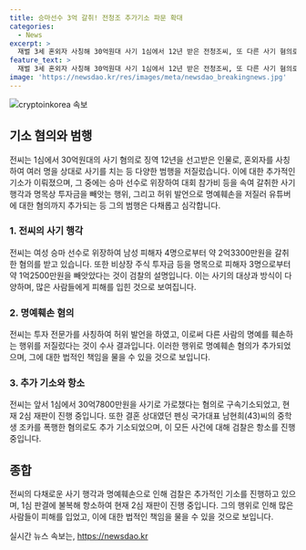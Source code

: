 ```yaml
---
title: 승마선수 3억 갈취! 전청조 추가기소 파문 확대
categories:
  - News
excerpt: >
  재벌 3세 혼외자 사칭해 30억원대 사기 1심에서 12년 받은 전청조씨, 또 다른 사기 혐의로 추가 기소. 여성 승마 선수 가장하며 약 3억6000만원, 투자금 등으로 1억2500만원 갈취 혐의. 유튜버 제자 사칭, 명예훼손 등 다수 혐의 추가. 전 펜싱 국가대표 남현희씨 조카 폭행 혐의도 추가 기소.
feature_text: >
  재벌 3세 혼외자 사칭해 30억원대 사기 1심에서 12년 받은 전청조씨, 또 다른 사기 혐의로 추가 기소. 여성 승마 선수 가장하며 약 3억6000만원, 투자금 등으로 1억2500만원 갈취 혐의. 유튜버 제자 사칭, 명예훼손 등 다수 혐의 추가. 전 펜싱 국가대표 남현희씨 조카 폭행 혐의도 추가 기소.
image: 'https://newsdao.kr/res/images/meta/newsdao_breakingnews.jpg'
---
```


<p><img src="https://newsdao.kr/res/images/meta/newsdao_breakingnews.jpg" alt="cryptoinkorea 속보" /></p>

<h2 data-ke-size="size26">기소 혐의와 범행</h2>

<p data-ke-size="size16">전씨는 1심에서 30억원대의 사기 혐의로 징역 12년을 선고받은 인물로, 혼외자를 사칭하여 여러 명을 상대로 사기를 치는 등 다양한 범행을 저질렀습니다. 이에 대한 추가적인 기소가 이뤄졌으며, 그 중에는 승마 선수로 위장하여 대회 참가비 등을 속여 갈취한 사기 행각과 명목상 투자금을 빼앗는 행위, 그리고 허위 발언으로 명예훼손을 저질러 유튜버에 대한 혐의까지 추가되는 등 그의 범행은 다채롭고 심각합니다.</p>

<h3 data-ke-size="size24">1. 전씨의 사기 행각</h3>

<p data-ke-size="size16">전씨는 여성 승마 선수로 위장하여 남성 피해자 4명으로부터 약 2억3300만원을 갈취한 혐의를 받고 있습니다. 또한 비상장 주식 투자금 등을 명목으로 피해자 3명으로부터 약 1억2500만원을 빼앗았다는 것이 검찰의 설명입니다. 이는 사기의 대상과 방식이 다양하며, 많은 사람들에게 피해를 입힌 것으로 보여집니다.</p>

<h3 data-ke-size="size24">2. 명예훼손 혐의</h3>

<p data-ke-size="size16">전씨는 투자 전문가를 사칭하여 허위 발언을 하였고, 이로써 다른 사람의 명예를 훼손하는 행위를 저질렀다는 것이 수사 결과입니다. 이러한 행위로 명예훼손 혐의가 추가되었으며, 그에 대한 법적인 책임을 물을 수 있을 것으로 보입니다.</p>

<h3 data-ke-size="size24">3. 추가 기소와 항소</h3>

<p data-ke-size="size16">전씨는 앞서 1심에서 30억7800만원을 사기로 가로챘다는 혐의로 구속기소되었고, 현재 2심 재판이 진행 중입니다. 또한 결혼 상대였던 펜싱 국가대표 남현희(43)씨의 중학생 조카를 폭행한 혐의로도 추가 기소되었으며, 이 모든 사건에 대해 검찰은 항소를 진행중입니다.</p>

<h2 data-ke-size="size26">종합</h2>

<p data-ke-size="size16">전씨의 다채로운 사기 행각과 명예훼손으로 인해 검찰은 추가적인 기소를 진행하고 있으며, 1심 판결에 불복해 항소하여 현재 2심 재판이 진행 중입니다. 그의 행위로 인해 많은 사람들이 피해를 입었고, 이에 대한 법적인 책임을 물을 수 있을 것으로 보입니다.</p>
실시간 뉴스 속보는, <a href="https://newsdao.kr" rel="dofollow">https://newsdao.kr</a>


